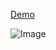 
[Demo](https://hassaneskandari-developer.github.io/parallaxWeb/)

![Image](https://github.com/user-attachments/assets/84176338-fe7f-4bd0-87ae-5e47bf0a7e12)

